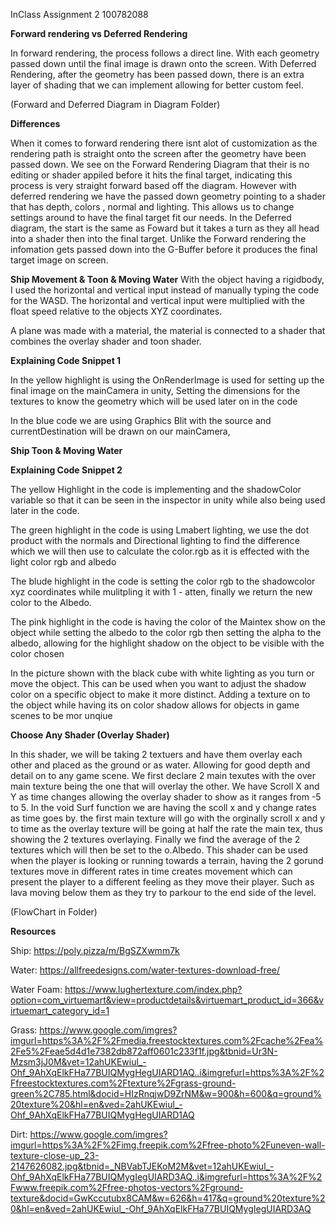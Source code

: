 InClass Assignment 2  100782088

**Forward rendering vs Deferred Rendering**

In forward rendering, the process follows a direct line. With each geometry passed down until the final image is drawn onto the screen. With Deferred
Rendering, after the geometry has been passed down, there is an extra layer of shading that we can implement allowing for better custom feel. 

(Forward and Deferred Diagram in Diagram Folder)

**Differences**

When it comes to forward rendering there isnt alot of customization as the rendering path is straight onto the screen after the geometry have been passed down.
We see on the Forward Rendering Diagram that their is no editing or shader appiled before it hits the final target, indicating this process is very straight forward based off
the diagram.
However with deferred rendering we have the passed down geometry pointing to a shader that has depth, colors , normal and lighting. This allows us to change settings around 
to have the final target fit our needs.
In the Deferred diagram, the start is the same as Foward but it takes a turn as they all head into a shader then into the final target.
Unlike the Forward rendering the infomation gets passed down into the G-Buffer before it produces the final target image on screen. 

**Ship Movement & Toon & Moving Water**
With the object having a rigidbody, I used the horizontal and vertical input instead of manually typing the code for the WASD. The horizontal and vertical input were multiplied with the float speed relative to the objects XYZ coordinates.

A plane was made with a material, the material is connected to a shader that combines the overlay shader and toon shader.




**Explaining Code Snippet 1**

In the yellow highlight is using the OnRenderImage is used for setting up the final image on the mainCamera in unity, Setting the dimensions for the textures to know the geometry which will 
be used later on in the code

In the blue code we are using Graphics Blit with the source and currentDestination will be drawn on our mainCamera, 


**Ship Toon & Moving Water**








**Explaining Code Snippet 2**

The yellow Highlight in the code is implementing and the shadowColor variable so that it can be seen in the inspector in unity while also being used
later in the code.

The green highlight in the code is using Lmabert lighting, we use the dot product with the normals and Directional lighting to find the difference which we will then use to calculate the
color.rgb as it is effected with the light color rgb and albedo 


The blude highlight in the code is setting the color rgb to the shadowcolor xyz coordinates while mulitpling it with 1 - atten, finally we return the new color
to the Albedo.

The pink highlight in the code is having the color of the Maintex show on the object while setting the albedo to the color rgb then setting the alpha to the albedo, allowing for the 
highlight shadow on the object to be visible with the color chosen

In the picture shown with the black cube with white lighting as you turn or move the object. This can be used when you want to adjust the shadow color on a specific object to make it more distinct.
Adding a texture on to the object while having its on color shadow allows for objects in game scenes to be mor unqiue

**Choose Any Shader (Overlay Shader)**

In this shader, we will be taking 2 textuers and have them overlay each other and placed as the ground or as water. Allowing for good depth and detail on to any game scene.
We first declare 2 main texutes with the over main texture being the one that will overlay the other. We have Scroll X and Y as time changes allowing the overlay shader to show as it ranges from -5 to 5. In the void Surf function we are having the scoll x and y change rates as time goes by. the first main texture will go with the orginally scroll x and y to time as the overlay texture will 
be going at half the rate the main tex, thus showing the 2 textures overlaying. Finally we find the average of the 2 textures which will then be set to the o.Albedo. This shader can be used when the player is looking or running towards a terrain, having the 2 gorund textures move in different rates in time creates movement which can present the player to a different feeling as they move 
their player. Such as lava moving below them as they try to parkour to the end side of the level.

(FlowChart in Folder)


**Resources**

Ship: https://poly.pizza/m/BgSZXwmm7k

Water: https://allfreedesigns.com/water-textures-download-free/

Water Foam: https://www.lughertexture.com/index.php?option=com_virtuemart&view=productdetails&virtuemart_product_id=366&virtuemart_category_id=1

Grass: https://www.google.com/imgres?imgurl=https%3A%2F%2Fmedia.freestocktextures.com%2Fcache%2Fea%2Fe5%2Feae5d4d1e7382db872aff0601c233f1f.jpg&tbnid=Ur3N-Mzsm3jJ0M&vet=12ahUKEwiul_-Ohf_9AhXqElkFHa77BUIQMygHegUIARD1AQ..i&imgrefurl=https%3A%2F%2Ffreestocktextures.com%2Ftexture%2Fgrass-ground-green%2C785.html&docid=HIzRnqjwD9ZrNM&w=900&h=600&q=ground%20texture%20&hl=en&ved=2ahUKEwiul_-Ohf_9AhXqElkFHa77BUIQMygHegUIARD1AQ

Dirt: https://www.google.com/imgres?imgurl=https%3A%2F%2Fimg.freepik.com%2Ffree-photo%2Funeven-wall-texture-close-up_23-2147626082.jpg&tbnid=_NBVabTJEKoM2M&vet=12ahUKEwiul_-Ohf_9AhXqElkFHa77BUIQMygIegUIARD3AQ..i&imgrefurl=https%3A%2F%2Fwww.freepik.com%2Ffree-photos-vectors%2Fground-texture&docid=GwKccutubx8CAM&w=626&h=417&q=ground%20texture%20&hl=en&ved=2ahUKEwiul_-Ohf_9AhXqElkFHa77BUIQMygIegUIARD3AQ


